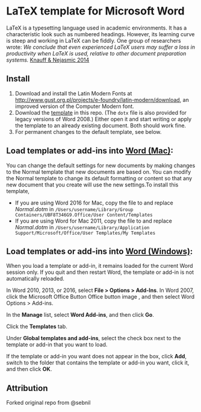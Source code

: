 # LaTeX template for Microsoft Word

LaTeX is a typesetting language used in academic environments. It has a characteristic look such as numbered headings. However, its learning curve is steep and working in LaTeX can be fiddly. One group of researchers wrote: _We conclude that even experienced LaTeX users may suffer a loss in productivity when LaTeX is used, relative to other document preparation systems._ [Knauff & Nejasmic 2014](https://journals.plos.org/plosone/article?id=10.1371/journal.pone.0115069)

## Install
1. Download and install the Latin Modern Fonts at http://www.gust.org.pl/projects/e-foundry/latin-modern/download, an improved version of the Computer Modern font.
2. Download the [template](https://github.com/statzhero/LaTeX-Word-template/blob/master/Normal.dotm?raw=true) in this repo. (The `dotx` file is also provided for legacy versions of Word 2008.) Either open it and start writing or apply the template to an already existing document. Both should work fine.
3. For permanent changes to the default template, see below.


## Load templates or add-ins into [Word (Mac)](https://support.office.com/en-us/article/Change-the-default-settings-for-new-documents-430B4132-E129-46E4-97D2-19C326352C7F):
You can change the default settings for new documents by making changes to the Normal template that new documents are based on. You can modify the Normal template to change its default formatting or content so that any new document that you create will use the new settings.To install this template,

- If you are using Word 2016 for Mac, copy the file to and replace _Normal.dotm_ in `/Users/username/Library/Group Containers/UBF8T346G9.Office/User Content/Templates`
- If you are using Word for Mac 2011, copy the file to and replace _Normal.dotm_ in `/Users/username/Library/Application Support/Microsoft/Office/User Templates/My Templates`


## Load templates or add-ins into [Word (Windows)](https://support.office.com/en-us/article/Load-or-unload-a-template-or-add-in-program-2479FE53-F849-4394-88BB-2A6E2A39479D):
When you load a template or add-in, it remains loaded for the current Word session only. If you quit and then restart Word, the template or add-in is not automatically reloaded.

In Word 2010, 2013, or 2016, select **File > Options > Add-Ins**.
In Word 2007, click the Microsoft Office Button Office button image , and then select Word Options > Add-ins.

In the **Manage** list, select **Word Add-ins**, and then click **Go**.

Click the **Templates** tab.

Under **Global templates and add-ins**, select the check box next to the template or add-in that you want to load.

If the template or add-in you want does not appear in the box, click **Add**, switch to the folder that contains the template or add-in you want, click it, and then click **OK**.

## Attribution
Forked original repo from @sebnil

